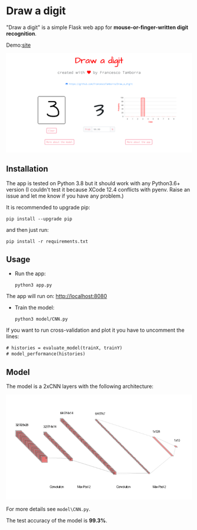 # Draw a digit

"Draw a digit" is a simple Flask web app for **mouse-or-finger-written digit recognition**.

Demo:[site](https://)

<p align="center">
  <img width="1200" src="/static/images/screenshot_home.png">
</p>


## Installation
The app is tested on Python 3.8 but it should work with any Python3.6+ version
(I couldn't test it because XCode 12.4 conflicts with pyenv. Raise an issue and let me know if you have any problem.)

It is recommended to upgrade pip:

    pip install --upgrade pip
    
and then just run:

    pip install -r requirements.txt
   
## Usage

- Run the app:

      python3 app.py
    
The app will run on: [http://localhost:8080](http://localhost:8080/)

- Train the model:

      python3 model/CNN.py
    
If you want to run cross-validation and plot it you have to uncomment the lines:

    # histories = evaluate_model(trainX, trainY)
    # model_performance(histories)

## Model

The model is a 2xCNN layers with the following architecture:

![CNN architecture](/static/images/nn.png)

For more details see ``model\CNN.py``.

The test accuracy of the model is **99.3%**.
    
